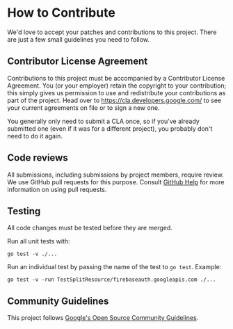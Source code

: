 # How to Contribute

We'd love to accept your patches and contributions to this project. There are
just a few small guidelines you need to follow.

## Contributor License Agreement

Contributions to this project must be accompanied by a Contributor License
Agreement. You (or your employer) retain the copyright to your contribution;
this simply gives us permission to use and redistribute your contributions as
part of the project. Head over to <https://cla.developers.google.com/> to see
your current agreements on file or to sign a new one.

You generally only need to submit a CLA once, so if you've already submitted one
(even if it was for a different project), you probably don't need to do it
again.

## Code reviews

All submissions, including submissions by project members, require review. We
use GitHub pull requests for this purpose. Consult
[GitHub Help](https://help.github.com/articles/about-pull-requests/) for more
information on using pull requests.

## Testing

All code changes must be tested before they are merged.

Run all unit tests with:

```commandline
go test -v ./...
```

Run an individual test by passing the name of the test to `go test`. Example:

```commandline
go test -v -run TestSplitResource/firebaseauth.googleapis.com ./...
```

## Community Guidelines

This project follows
[Google's Open Source Community Guidelines](https://opensource.google/conduct/).
